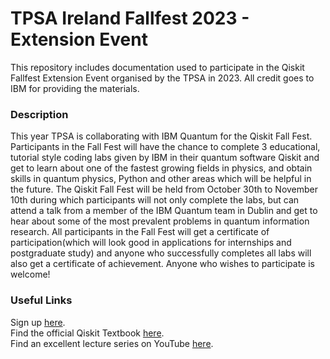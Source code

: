 # TPSA Ireland Fallfest 2023 - Extension Event
This repository includes documentation used to participate in the Qiskit Fallfest Extension Event organised by the TPSA in 2023. All credit goes to IBM for providing the materials.

### Description

This year TPSA is collaborating with IBM Quantum for the Qiskit Fall Fest. Participants in the Fall Fest will have the chance to complete 3 educational, tutorial style coding labs given by IBM in their quantum software Qiskit and get to learn about one of the fastest growing fields in physics, and obtain skills in quantum physics, Python and other areas which will be helpful in the future.
The Qiskit Fall Fest will be held from October 30th to November 10th during which participants will not only complete the labs, but can attend a talk from a member of the IBM Quantum team in Dublin and get to hear about some of the most prevalent problems in quantum information research.
All participants in the Fall Fest will get a certificate of participation(which will look good in applications for internships and postgraduate study) and anyone who successfully completes all labs will also get a certificate of achievement.
Anyone who wishes to participate is welcome!

### Useful Links

Sign up [here](https://forms.gle/cUGoAhCXcomGmy6d9).  
Find the official Qiskit Textbook [here](https://qiskit.org/learn/).  
Find an excellent lecture series on YouTube [here](https://www.youtube.com/playlist?list=PLOFEBzvs-VvqKKMXX4vbi4EB1uaErFMSO).
